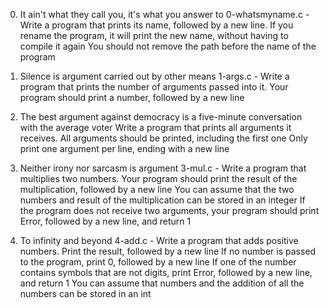 0. It ain't what they call you, it's what you answer to 
	0-whatsmyname.c - Write a program that prints its name, followed by a new line.
		If you rename the program, it will print the new name, without having to compile it again
		You should not remove the path before the name of the program

1. Silence is argument carried out by other means 
	1-args.c - Write a program that prints the number of arguments passed into it.
	Your program should print a number, followed by a new line

2. The best argument against democracy is a five-minute conversation with the average voter
	Write a program that prints all arguments it receives.
	All arguments should be printed, including the first one
	Only print one argument per line, ending with a new line

3. Neither irony nor sarcasm is argument 
	3-mul.c - Write a program that multiplies two numbers.
		Your program should print the result of the multiplication, followed by a new line
		You can assume that the two numbers and result of the multiplication can be stored in an integer
		If the program does not receive two arguments, your program should print Error, followed by a new line, and return 1

4. To infinity and beyond 
	4-add.c - Write a program that adds positive numbers.
		Print the result, followed by a new line
		If no number is passed to the program, print 0, followed by a new line
		If one of the number contains symbols that are not digits, print Error, followed by a new line, and return 1
		You can assume that numbers and the addition of all the numbers can be stored in an int
